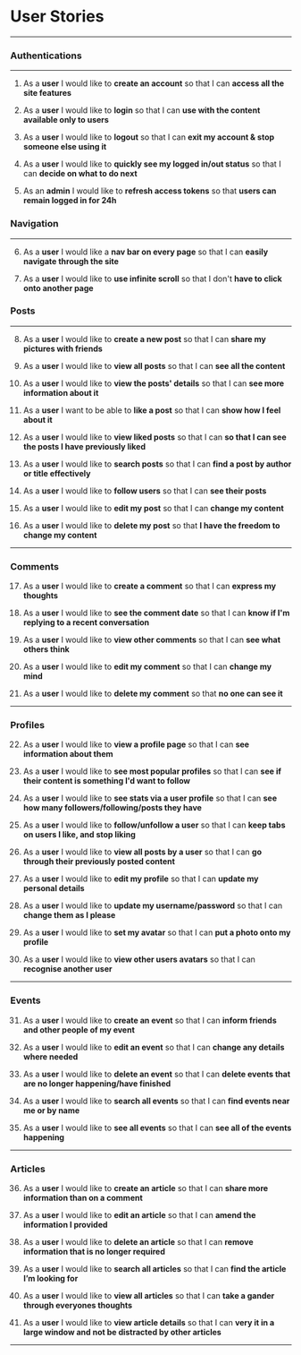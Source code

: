 # **User Stories**

---

### **Authentications**

---

1. As a **user** I would like to **create an account** so that I can **access all the site features**

2. As a **user** I would like to **login** so that I can **use with the content available only to users**

3. As a **user** I would like to **logout** so that I can **exit my account & stop someone else using it**

4. As a **user** I would like to **quickly see my logged in/out status** so that I can **decide on what to do next**

5. As an **admin** I would like to **refresh access tokens** so that **users can remain logged in for 24h**

### **Navigation**

---

6. As a **user** I would like a **nav bar on every page** so that I can **easily navigate through the site**

7. As a **user** I would like to **use infinite scroll** so that I don't **have to click onto another page**

### **Posts**

---

8. As a **user** I would like to **create a new post** so that I can **share my pictures with friends**

9. As a **user** I would like to **view all posts** so that I can **see all the content**

10. As a **user** I would like to **view the posts' details** so that I can **see more information about it**

11. As a **user** I want to be able to **like a post** so that I can **show how I feel about it**

12. As a **user** I would like to **view liked posts** so that I can **so that I can see the posts I have previously liked**

13. As a **user** I would like to **search posts** so that I can **find a post by author or title effectively**

14. As a **user** I would like to **follow users** so that I can **see their posts**

15. As a **user** I would like to **edit my post** so that I can **change my content**

16. As a **user** I would like to **delete my post** so that **I have the freedom to change my content**

---

### **Comments**

17. As a **user** I would like to **create a comment** so that I can **express my thoughts**

18. As a **user** I would like to **see the comment date** so that I can **know if I'm replying to a recent conversation**

19. As a **user** I would like to **view other comments** so that I can **see what others think**

20. As a **user** I would like to **edit my comment** so that I can **change my mind**

21. As a **user** I would like to **delete my comment** so that **no one can see it**

---

### **Profiles**

22. As a **user** I would like to **view a profile page** so that I can **see information about them**

23. As a **user** I would like to **see most popular profiles** so that I can **see if their content is something I'd want to follow**

24. As a **user** I would like to **see stats via a user profile** so that I can **see how many followers/following/posts they have**

25. As a **user** I would like to **follow/unfollow a user** so that I can **keep tabs on users I like, and stop liking**

26. As a **user** I would like to **view all posts by a user** so that I can **go through their previously posted content**

27. As a **user** I would like to **edit my profile** so that I can **update my personal details**

28. As a **user** I would like to **update my username/password** so that I can **change them as I please**

29. As a **user** I would like to **set my avatar** so that I can **put a photo onto my profile**

30. As a **user** I would like to **view other users avatars** so that I can **recognise another user**

---

### **Events**

31. As a **user** I would like to **create an event** so that I can **inform friends and other people of my event**

32. As a **user** I would like to **edit an event** so that I can **change any details where needed**

33. As a **user** I would like to **delete an event** so that I can **delete events that are no longer happening/have finished**

34. As a **user** I would like to **search all events** so that I can **find events near me or by name**

35. As a **user** I would like to **see all events** so that I can **see all of the events happening**

---

### **Articles**

36. As a **user** I would like to **create an article** so that I can **share more information than on a comment**

37. As a **user** I would like to **edit an article** so that I can **amend the information I provided**

38. As a **user** I would like to **delete an article** so that I can **remove information that is no longer required**

39. As a **user** I would like to **search all articles** so that I can **find the article I’m looking for**

40. As a **user** I would like to **view all articles** so that I can **take a gander through everyones thoughts**

41. As a **user** I would like to **view article details** so that I can **very it in a large window and not be distracted by other articles**

---
